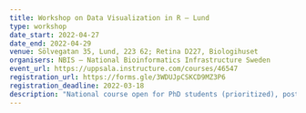 ```yaml
---
title: Workshop on Data Visualization in R – Lund
type: workshop
date_start: 2022-04-27
date_end: 2022-04-29
venue: Sölvegatan 35, Lund, 223 62; Retina D227, Biologihuset
organisers: NBIS – National Bioinformatics Infrastructure Sweden
event_url: https://uppsala.instructure.com/courses/46547
registration_url: https://forms.gle/3WDUJpCSKCD9MZ3P6
registration_deadline: 2022-03-18
description: "National course open for PhD students (prioritized), postdocs, researchers and other employees within all Swedish universities interested in learning to plot using different packages in R."
---
```

